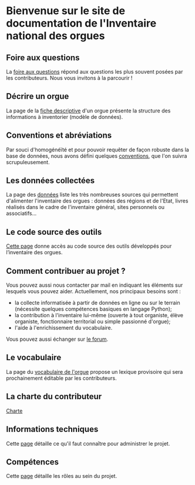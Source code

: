 # Bienvenue sur le site de documentation de l'Inventaire national des orgues

## Foire aux questions

La [foire aux questions](faq.md) répond aux questions les plus souvent posées par
les contributeurs. Nous vous invitons à la parcourir !

## Décrire un orgue

La page de la [fiche descriptive](fiche-orgue.md) d'un orgue présente la structure des informations à inventorier (modèle de données).

## Conventions et abréviations

Par souci d'homogénéïté et pour pouvoir requêter de façon robuste dans la base de données, nous avons défini quelques [conventions](conventions.md), que l'on suivra scrupuleusement.

## Les données collectées

La page des [données](donnees.md) liste les très nombreuses sources qui
permettent d'alimenter l'inventaire des orgues : données des régions et de l'Etat, livres réalisés dans le cadre de l'inventaire général, sites personnels ou associatifs...

## Le code source des outils

[Cette page](code-source.md) donne accès au code source des outils
développés pour l’inventaire des orgues.

## Comment contribuer au projet ?

Vous pouvez aussi nous contacter par mail en indiquant les éléments sur lesquels vous pouvez aider. Actuellement, nos principaux besoins sont :

- la collecte informatisée à partir de données en ligne ou sur le terrain (nécessite quelques compétences basiques en langage Python);
- la contribution à l'inventaire lui-même (ouverte à tout organiste, élève organiste, fonctionnaire territorial ou simple passionné d'orgue);
- l'aide à l'enrichissement du vocabulaire.

Vous pouvez aussi échanger sur [le forum](https://forum.inventaire-des-orgues.fr/).

## Le vocabulaire

La page du [vocabulaire de l'orgue](https://vocabulaire.inventaire-des-orgues.fr/) propose un lexique
provisoire qui sera prochainement éditable par les contributeurs.

## La charte du contributeur

[Charte](charte-du-contributeur.md)

## Informations techniques

Cette [page](reprise-technique.md) détaille ce qu'il faut connaître pour administrer le projet.

## Compétences

Cette [page](ressources-humaines.md) détaille les rôles au sein du projet.